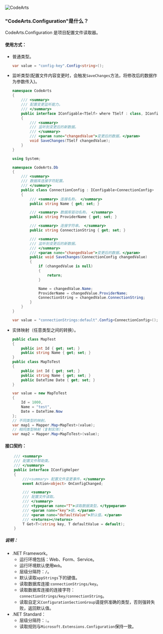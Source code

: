 ![CodeArts](http://oss.jschar.com/codearts.png 'Logo')

### "CodeArts.Configuration"是什么？

CodeArts.Configuration 是项目配置文件读取器。

#### 使用方式：

* 普通类型。

  ```c#
  var value = "config-key".Config<string>();
  ```

  

* 监听类型(配置文件内容变更时，会触发`SaveChanges`方法，将修改后的数据作为参数传入)。

  ```c#
  namespace CodeArts
  {
      /// <summary>
      /// 配置变更监听能力。
      /// </summary>
      public interface IConfigable<TSelf> where TSelf : class, IConfigable<TSelf>
      {
          /// <summary>
          /// 监听到变更后的新数据。
          /// </summary>
          /// <param name="changedValue">变更后的数据。</param>
          void SaveChanges(TSelf changedValue);
      }
  }
  
  using System;
  
  namespace CodeArts.Db
  {
      /// <summary>
      /// 数据库连接字符配置。
      /// </summary>
      public class ConnectionConfig : IConfigable<ConnectionConfig>
      {
          /// <summary> 连接名称。 </summary>
          public string Name { get; set; }
  
          /// <summary> 数据库驱动名称。 </summary>
          public string ProviderName { get; set; }
  
          /// <summary> 连接字符串。 </summary>
          public string ConnectionString { get; set; }
  
          /// <summary>
          /// 监听到变更后的新数据。
          /// </summary>
          /// <param name="changedValue">变更后的数据。</param>
          public void SaveChanges(ConnectionConfig changedValue)
          {
              if (changedValue is null)
              {
                  return;
              }
  
              Name = changedValue.Name;
              ProviderName = changedValue.ProviderName;
              ConnectionString = changedValue.ConnectionString;
          }
      }
  }
  
  var value = "connectionStrings:default".Config<ConnectionConfig>();
  ```

  

* 实体映射（任意类型之间的转换）。

  ``` c#
  public class MapTest
  {
      public int Id { get; set; }
      public string Name { get; set; }
  }
  public class MapToTest
  {
      public int Id { get; set; }
      public string Name { get; set; }
      public DateTime Date { get; set; }
  }
  
  var value = new MapToTest
  {
      Id = 1000,
      Name = "test",
      Date = DateTime.Now
  };
  // 不同类型的映射。
  var map1 = Mapper.Map<MapTest>(value);
  // 相同类型映射（复制实体）；
  var map2 = Mapper.Map<MapToTest>(value);
  ```

#### 接口契约：

```c#
    /// <summary>
    /// 配置文件帮助类。
    /// </summary>
    public interface IConfigHelper
    {
        ///<summary> 配置文件变更事件。</summary>
        event Action<object> OnConfigChanged;

        /// <summary>
        /// 配置文件读取。
        /// </summary>
        /// <typeparam name="T">读取数据类型。</typeparam>
        /// <param name="key">健。</param>
        /// <param name="defaultValue">默认值。</param>
        /// <returns></returns>
        T Get<T>(string key, T defaultValue = default);
    }
```

##### 说明：

* .NET Framework。
  - 运行环境包括：Web、Form、Service。
  - 运行环境默认使用`Web`。
  - 层级分隔符：`/`。
  - 默认读取`appStrings`下的键值。
  - 读取数据库连接:`connectionStrings/key`。
  - 读取数据库连接的连接字符：`connectionStrings/key/connectionString`。
  - 读取自定义`ConfigurationSectionGroup`请提供准确的类型，否则强转失败，返回默认值。
* .NET Standard：
  - 层级分隔符：`:`。
  - 读取规则与`Microsoft.Extensions.Configuration`保持一致。